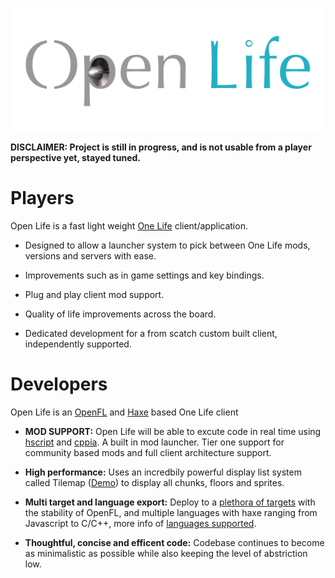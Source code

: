 <p align="center"><img src="logo.jpg"/></p>


**DISCLAIMER: Project is still in progress, and is not usable from a player perspective yet, stayed tuned.**

Players
=======

Open Life is a fast light weight [One Life](http://onehouronelife.com/) client/application.

* Designed to allow a launcher system to pick between One Life mods, versions and servers with ease.

*  Improvements such as in game settings and key bindings. 
* Plug and play client mod support.

*  Quality of life improvements across the board.

* Dedicated development for a from scatch custom built client, independently supported.

Developers
=========
Open Life is an [OpenFL](https://openfl.org) and [Haxe](https://haxe.org) based One Life client

* **MOD SUPPORT:** Open Life will be able to excute code in real time using [hscript](https://github.com/HaxeFoundation/hscript) and [cppia](https://haxe.org/manual/target-cppia-getting-started.html). A built in mod launcher. Tier one support for community based mods and full client architecture support.

* **High performance:** Uses an incredbily powerful display list system called Tilemap ([Demo](https://www.openfl.org/samples/bunny/)) to display all chunks, floors and sprites.

* **Multi target and language export:** Deploy to a [plethora of targets](https://github.com/openfl/lime#targets) with the stability of OpenFL, and multiple languages with haxe ranging from Javascript to C/C++, more info of [languages supported](https://haxe.org/documentation/introduction/compiler-targets.html).

* **Thoughtful, concise and efficent code:** Codebase continues to become as minimalistic as possible while also keeping the level of abstriction low.